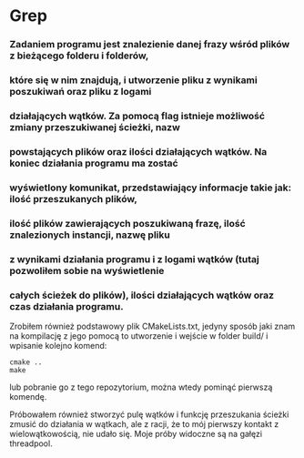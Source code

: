 # Grep

### Zadaniem programu jest znalezienie danej frazy wśród plików z bieżącego folderu i folderów,
### które się w nim znajdują, i utworzenie pliku z wynikami poszukiwań oraz pliku z logami
### działających wątków. Za pomocą flag istnieje możliwość zmiany przeszukiwanej ścieżki, nazw
### powstających plików oraz ilości działających wątków. Na koniec działania programu ma zostać
### wyświetlony komunikat, przedstawiający informacje takie jak: ilość przeszukanych plików,
### ilość plików zawierających poszukiwaną frazę, ilość znalezionych instancji, nazwę pliku
### z wynikami działania programu i z logami wątków (tutaj pozwoliłem sobie na wyświetlenie
### całych ścieżek do plików), ilości działających wątków oraz czas działania programu.

Zrobiłem również podstawowy plik CMakeLists.txt, jedyny sposób jaki znam na kompilację
z jego pomocą to utworzenie i wejście w folder build/ i wpisanie kolejno komend:
```
cmake ..
make
```
lub pobranie go z tego repozytorium, można wtedy pominąć pierwszą komendę.

Próbowałem również stworzyć pulę wątków i funkcję przeszukania ścieżki zmusić do działania
w wątkach, ale z racji, że to mój pierwszy kontakt z wielowątkowością, nie udało się. Moje
próby widoczne są na gałęzi threadpool.
